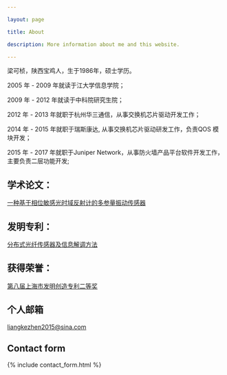 ```yaml
---

layout: page

title: About

description: More information about me and this website.

---
```



梁可桢，陕西宝鸡人，生于1986年，硕士学历。

2005 年 - 2009 年就读于江大学信息学院；

2009 年 - 2012 年就读于中科院研究生院；

2012 年 - 2013 年就职于杭州华三通信，从事交换机芯片驱动开发工作；

2014 年 - 2015 年就职于瑞斯康达, 从事交换机芯片驱动研发工作，负责QOS 模块开发；

2015 年 - 2017 年就职于Juniper Network，从事防火墙产品平台软件开发工作，主要负责二层功能开发;

## 学术论文：

[一种基于相位敏感光时域反射计的多参量振动传感器](http://www.cnki.com.cn/Article/CJFDTotal-JJZZ201208025.htm)
## 发明专利：
[分布式光纤传感器及信息解调方法](http://www.soopat.com/Patent/201210099835)

## 获得荣誉：
[第八届上海市发明创造专利二等奖](http://sh.eastday.com/m/20161219/u1ai10172274.html)

## 个人邮箱 

liangkezhen2015@sina.com

## Contact form


{% include contact_form.html %}

 
